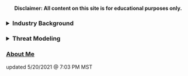 <h4><p align="center"> Disclaimer: All content on this site is for educational purposes only.</p></h4>

<h3><details><summary>Industry Background</summary><ul><li><a href="https://shuskei.github.io/mis562milestone/background-of-industry.md">Background of Industry</a></li><li>Threat Trends</li></ul></details></h3>

<h3><details><summary>Threat Modeling</summary><ul><li>Critical Asset Identification</li><li>Diamond Models</li><ul><li>Model No. 1</li><li>Model No. 2</li><li>Model No. 3</li><li>Model No. 4</li><li>Model No. 5</li></ul><li>Intelligence Buy-In</li></ul></details></h3>

<h3><a href="https://www.google.com">About Me</a></h3>

updated 5/20/2021 @ 7:03 PM MST
